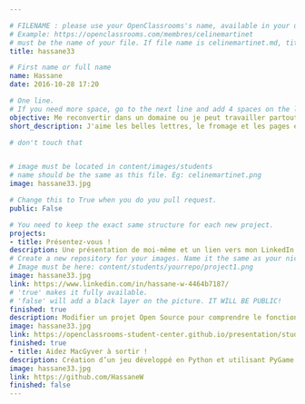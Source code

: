 ```yaml
---

# FILENAME : please use your OpenClassrooms's name, available in your url.
# Example: https://openclassrooms.com/membres/celinemartinet
# must be the name of your file. If file name is celinemartinet.md, title is celinemartinet.
title: hassane33

# First name or full name
name: Hassane
date: 2016-10-28 17:20

# One line.
# If you need more space, go to the next line and add 4 spaces on the left, as in 'description'.
objective: Me reconvertir dans un domaine ou je peut travailler partout dans le monde.
short_description: J'aime les belles lettres, le fromage et les pages écornées. 'aime les nouvelle technologie et j'apprends à coder afin d'effectuer une reconversion professionelle.

# don't touch that


# image must be located in content/images/students
# name should be the same as this file. Eg: celinemartinet.png
image: hassane33.jpg

# Change this to True when you do you pull request.
public: False

# You need to keep the exact same structure for each new project.
projects:
- title: Présentez-vous !
description: Une présentation de moi-même et un lien vers mon LinkedIn.
# Create a new repository for your images. Name it the same as your nickname and profile picture.
# Image must be here: content/students/yourrepo/project1.png
image: hassane33.jpg
link: https://www.linkedin.com/in/hassane-w-4464b7187/
# 'true' makes it fully available.
# 'false' will add a black layer on the picture. IT WILL BE PUBLIC!
finished: true
description: Modifier un projet Open Source pour comprendre le fonctionnement de Git, de Github et des pull requests. 
image: hassane33.jpg
link: https://openclassrooms-student-center.github.io/presentation/students/ratus.html
finished: true
- title: Aidez MacGyver à sortir !
description: Création d’un jeu développé en Python et utilisant PyGame.
image: hassane33.jpg
link: https://github.com/HassaneW
finished: false
---
```

